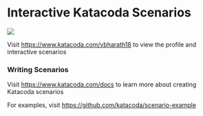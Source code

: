 # Interactive Katacoda Scenarios

[![](http://shields.katacoda.com/katacoda/vbharath18/count.svg)](https://www.katacoda.com/vbharath18 "Get your profile on Katacoda.com")

Visit https://www.katacoda.com/vbharath18 to view the profile and interactive scenarios

### Writing Scenarios
Visit https://www.katacoda.com/docs to learn more about creating Katacoda scenarios

For examples, visit https://github.com/katacoda/scenario-example
